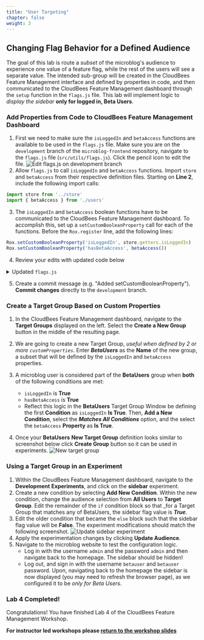 ```yaml
---
title: "User Targeting"
chapter: false
weight: 3
--- 
```


## Changing Flag Behavior for a Defined Audience
The goal of this lab is route a _subset_ of the microblog's audience to experience one value of a feature flag, while the rest of the users will see a separate value. The intended sub-group will be created in the CloudBees Feature Management interface and defined by properties in code, and then communicated to the CloudBees Feature Management dashboard through the `setup` function in the `flags.js` file. This lab will implement logic to _display the sidebar_ **only for logged in, Beta Users**.

### Add Properties from Code to CloudBees Feature Management Dashboard

1. First we need to make sure the `isLoggedIn` and `betaAccess` functions are available to be used in the `flags.js` file. Make sure you are on the `development` branch of the `microblog-frontend` repository, navigate to the `flags.js` file (`src/utils/flags.js`). Click the pencil icon to edit the file. ![Edit flags.js on development branch](images/edit-flags-deve-branch.png?width=50pc)
2. Allow `flags.js` to call `isLoggedIn` and `betaAccess` functions. Import `store` and `betaAccess` from their respective definition files. Starting on **Line 2**, include the following import calls:
```javascript
import store from '../store'
import { betaAccess } from './users'
```

3. The `isLoggedIn` and `betaAccess` boolean functions have to be communicated to the CloudBees Feature Management dashboard. To accomplish this, set up a `setCustomBooleanProperty` call for each of the functions. Before the `Rox.register` line, add the following lines:
```javascript
Rox.setCustomBooleanProperty('isLoggedIn', store.getters.isLoggedIn)
Rox.setCustomBooleanProperty('hasBetaAccess', betaAccess())
```

4. Review your edits with updated code below
<details><summary>Updated <code>flags.js</code></summary>

```javascript
import Rox from 'rox-browser'
import store from '../store'
import { betaAccess } from './users'

export const Flags = 
  {
  sidebar: new Rox.Flag(false),
  title: new Rox.Flag(false)
}

export const configurationFetchedHandler = fetcherResults => {
  console.log('The configuration status is: ' + fetcherResults.fetcherStatus)
  if (fetcherResults.hasChanges && fetcherResults.fetcherStatus === 'APPLIED_FROM_NETWORK') {
    window.location.reload(false)
  } else if (fetcherResults.fetcherStatus === 'ERROR_FETCH_FAILED') {
    console.log('Error occured! Details are: ' + fetcherResults.errorDetails)
  }
}

async function initRollout () {
    const options = {
    configurationFetchedHandler: configurationFetchedHandler
  }
  Rox.setCustomBooleanProperty('isLoggedIn', store.getters.isLoggedIn)
  Rox.setCustomBooleanProperty('hasBetaAccess', betaAccess())
  Rox.register('default', Flags);
  await Rox.setup(process.env.VUE_APP_ROLLOUT_KEY, options);
}

initRollout().then(function () {
  console.log('Done loading Rollout')
})

```
</details>

5. Create a commit message (e.g. "Added setCustomBooleanProperty"). **Commit changes** directly to the `development` branch.

### Create a Target Group Based on Custom Properties

1. In the CloudBees Feature Management dashboard, navigate to the **Target Groups** displayed on the left. Select the **Create a New Group** button in the middle of the resulting page.
2. We are going to create a new Target Group, _useful when defined by 2 or more `customProperties`_. Enter ***BetaUsers*** as the **Name** of the new group, a subset that will be defined by the `isLoggedIn` and `betaAccess` properties.
3. A microblog user is considered part of the **BetaUsers** group when **both** of the following conditions are met:
   * `isLoggedIn` is **True**
   * `hasBetaAccess` is **True**
   * Reflect this logic in the **BetaUsers** Target Group Window be defining the first **Condition** as `isLoggedIn` **Is True**. Then, **Add a New Condition**, select the ***Matches All Conditions*** option, and the select the `betaAccess` **Property** as **Is True**.

4. Once your **BetaUsers** **New Target Group** definition looks similar to screenshot below click **Create Group** button so it can be used in experiments. ![New target group](images/new-target-group.png?width=50pc)


### Using a Target Group in an Experiment

1. Within the CloudBees Feature Management dashboard, navigate to the **Development** **Experiments**, and click on the **sidebar** experiment.
2. Create a new condition by selecting **Add New Condition**. Within the new condition, change the audience selection from **All Users** to **Target Group**. Edit the remainder of the `if` condition block so that _for a Target Group that matches any of BetaUsers, the sidebar flag value is ***True***.
3. Edit the older condition that became the `else` block such that the sidebar flag value will be **False**. The experiment modifications should match the following screenshot. ![Update sidebar experiment](images/update-sidebar-experiment.png?width=50pc)
4. Apply the experimentation changes by clicking **Update Audience**.
5. Navigate to the microblog website to test the configuration logic.
   * Log in with the username `admin` and the password `admin` and then navigate back to the homepage. The sidebar should be hidden!
   * Log out, and sign in with the username `betauser` and `betauser` password. Upon, navigating back to the homepage the sidebar is now displayed (you may need to refresh the browser page), as we configured it to be _only for Beta Users_.

### Lab 4 Completed!
Congratulations! You have finished Lab 4 of the CloudBees Feature Management Workshop.

**For instructor led workshops please <a href="https://cloudbees-days.github.io/cloudbees-field-workshops/cloudbees-feature-flags/#27">return to the workshop slides</a>**
